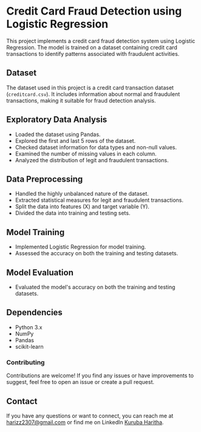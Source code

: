 # Credit Card Fraud Detection using Logistic Regression

This project implements a credit card fraud detection system using Logistic Regression. The model is trained on a dataset containing credit card transactions to identify patterns associated with fraudulent activities.

## Dataset

The dataset used in this project is a credit card transaction dataset (`creditcard.csv`). It includes information about normal and fraudulent transactions, making it suitable for fraud detection analysis.

## Exploratory Data Analysis

- Loaded the dataset using Pandas.
- Explored the first and last 5 rows of the dataset.
- Checked dataset information for data types and non-null values.
- Examined the number of missing values in each column.
- Analyzed the distribution of legit and fraudulent transactions.

## Data Preprocessing

- Handled the highly unbalanced nature of the dataset.
- Extracted statistical measures for legit and fraudulent transactions.
- Split the data into features (X) and target variable (Y).
- Divided the data into training and testing sets.

## Model Training

- Implemented Logistic Regression for model training.
- Assessed the accuracy on both the training and testing datasets.

## Model Evaluation

- Evaluated the model's accuracy on both the training and testing datasets.

## Dependencies

- Python 3.x
- NumPy
- Pandas
- scikit-learn

### Contributing 
Contributions are welcome! If you find any issues or have improvements to suggest, feel free to open an issue or create a pull request.

## Contact

If you have any questions or want to connect, you can reach me at [harizz2307@gmail.com](mailto:harizz2307@gmail.com) or find me on LinkedIn [Kuruba Haritha](https://www.linkedin.com/in/haritha-kuruba-a17503252/).

